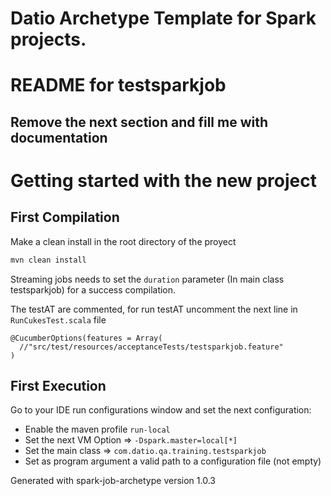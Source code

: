 # Datio Archetype Template for Spark projects. 

# README for testsparkjob

## Remove the next section and fill me with documentation 

# Getting started with the new project
## First Compilation

Make a clean install in the root directory of the proyect

```bash
mvn clean install
```

Streaming jobs needs to set the `duration` parameter (In main class testsparkjob) for a success compilation.

The testAT are commented, for run testAT uncomment the next line in `RunCukesTest.scala` file
```
@CucumberOptions(features = Array(
  //"src/test/resources/acceptanceTests/testsparkjob.feature"
)
```

## First Execution

Go to your IDE run configurations window and set the next configuration:
* Enable the maven profile `run-local`
* Set the next VM Option =>  `-Dspark.master=local[*]`
* Set the main class => `com.datio.qa.training.testsparkjob`
* Set as program argument a valid path to a configuration file (not empty)


Generated with spark-job-archetype version 1.0.3